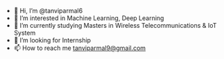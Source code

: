- 👋 Hi, I’m @tanviparmal6
- 👀 I’m interested in Machine Learning, Deep Learning
- 🌱 I’m currently studying Masters in Wireless Telecommunications & IoT System
- 💞️ I’m looking for Internship
- 📫 How to reach me tanviparmal9@gmail.com

<!---
tanviparmal6/tanviparmal6 is a ✨ special ✨ repository because its `README.md` (this file) appears on your GitHub profile.
You can click the Preview link to take a look at your changes.
--->
